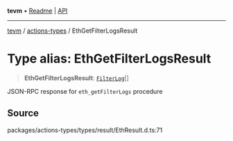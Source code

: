 **tevm** • [Readme](../../README.md) \| [API](../../modules.md)

***

[tevm](../../README.md) / [actions-types](../README.md) / EthGetFilterLogsResult

# Type alias: EthGetFilterLogsResult

> **EthGetFilterLogsResult**: [`FilterLog`](FilterLog.md)[]

JSON-RPC response for `eth_getFilterLogs` procedure

## Source

packages/actions-types/types/result/EthResult.d.ts:71
